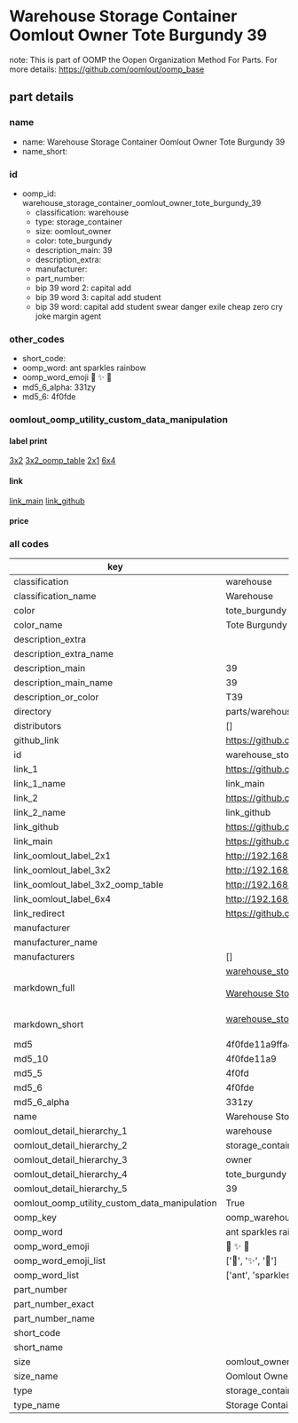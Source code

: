 # Warehouse Storage Container Oomlout Owner Tote Burgundy 39  

note: This is part of OOMP the Oopen Organization Method For Parts. For more details: https://github.com/oomlout/oomp_base

##  part details
  







### name
* name: Warehouse Storage Container Oomlout Owner Tote Burgundy 39
* name_short: 
### id
* oomp_id: warehouse_storage_container_oomlout_owner_tote_burgundy_39
  * classification: warehouse
  * type: storage_container
  * size: oomlout_owner
  * color: tote_burgundy
  * description_main: 39
  * description_extra: 
  * manufacturer: 
  * part_number: 
  * bip 39 word 2: capital add
  * bip 39 word 3: capital add student
  * bip 39 word: capital add student swear danger exile cheap zero cry joke margin agent

### other_codes
* short_code: 
* oomp_word: ant sparkles rainbow
* oomp_word_emoji :ant: :sparkles: :rainbow:
* md5_6_alpha: 331zy
* md5_6: 4f0fde






### oomlout_oomp_utility_custom_data_manipulation
#### label print
[3x2](http://192.168.1.245:1112/?label=oomp%20331zy)
[3x2_oomp_table](http://192.168.1.108:1112/?label=oomp%20331zy)
[2x1](http://192.168.1.242:1112/?label=oomp%20331zy)
[6x4](http://192.168.1.55:1112/?label=oomp%20331zy)    

#### link

[link_main](https://github.com/oomlout/oomlout_oomp_version_1_messy/tree/main/parts/warehouse_storage_container_oomlout_owner_tote_burgundy_39) [link_github](https://github.com/oomlout/oomlout_oomp_version_1_messy/tree/main/parts/warehouse_storage_container_oomlout_owner_tote_burgundy_39)                             

#### price







### all codes 
| key | value |  
| --- | --- |  
| classification | warehouse |  
| classification_name | Warehouse |  
| color | tote_burgundy |  
| color_name | Tote Burgundy |  
| description_extra |  |  
| description_extra_name |  |  
| description_main | 39 |  
| description_main_name | 39 |  
| description_or_color | T39 |  
| directory | parts/warehouse_storage_container_oomlout_owner_tote_burgundy_39 |  
| distributors | [] |  
| github_link | https://github.com/oomlout/oomlout_oomp_part_src/tree/main/parts/warehouse_storage_container_oomlout_owner_tote_burgundy_39 |  
| id | warehouse_storage_container_oomlout_owner_tote_burgundy_39 |  
| link_1 | https://github.com/oomlout/oomlout_oomp_version_1_messy/tree/main/parts/warehouse_storage_container_oomlout_owner_tote_burgundy_39 |  
| link_1_name | link_main |  
| link_2 | https://github.com/oomlout/oomlout_oomp_version_1_messy/tree/main/parts/warehouse_storage_container_oomlout_owner_tote_burgundy_39 |  
| link_2_name | link_github |  
| link_github | https://github.com/oomlout/oomlout_oomp_version_1_messy/tree/main/parts/warehouse_storage_container_oomlout_owner_tote_burgundy_39 |  
| link_main | https://github.com/oomlout/oomlout_oomp_version_1_messy/tree/main/parts/warehouse_storage_container_oomlout_owner_tote_burgundy_39 |  
| link_oomlout_label_2x1 | http://192.168.1.242:1112/?label=oomp%20331zy |  
| link_oomlout_label_3x2 | http://192.168.1.245:1112/?label=oomp%20331zy |  
| link_oomlout_label_3x2_oomp_table | http://192.168.1.108:1112/?label=oomp%20331zy |  
| link_oomlout_label_6x4 | http://192.168.1.55:1112/?label=oomp%20331zy |  
| link_redirect | https://github.com/oomlout/oomlout_oomp_version_1_messy/tree/main/parts/warehouse_storage_container_oomlout_owner_tote_burgundy_39 |  
| manufacturer |  |  
| manufacturer_name |  |  
| manufacturers | [] |  
| markdown_full | [warehouse_storage_container_oomlout_owner_tote_burgundy_39](none)<br>[](none)<br>[Warehouse Storage Container Oomlout Owner Tote Burgundy 39](none)<br><br> |  
| markdown_short | [warehouse_storage_container_oomlout_owner_tote_burgundy_39](none)<br><br> |  
| md5 | 4f0fde11a9ffa4dd3e9bbdb9aec0c910 |  
| md5_10 | 4f0fde11a9 |  
| md5_5 | 4f0fd |  
| md5_6 | 4f0fde |  
| md5_6_alpha | 331zy |  
| name | Warehouse Storage Container Oomlout Owner Tote Burgundy 39 |  
| oomlout_detail_hierarchy_1 | warehouse |  
| oomlout_detail_hierarchy_2 | storage_container |  
| oomlout_detail_hierarchy_3 | owner |  
| oomlout_detail_hierarchy_4 | tote_burgundy |  
| oomlout_detail_hierarchy_5 | 39 |  
| oomlout_oomp_utility_custom_data_manipulation | True |  
| oomp_key | oomp_warehouse_storage_container_oomlout_owner_tote_burgundy_39 |  
| oomp_word | ant sparkles rainbow |  
| oomp_word_emoji | :ant: :sparkles: :rainbow: |  
| oomp_word_emoji_list | [':ant:', ':sparkles:', ':rainbow:'] |  
| oomp_word_list | ['ant', 'sparkles', 'rainbow'] |  
| part_number |  |  
| part_number_exact |  |  
| part_number_name |  |  
| short_code |  |  
| short_name |  |  
| size | oomlout_owner |  
| size_name | Oomlout Owner |  
| type | storage_container |  
| type_name | Storage Container |  
